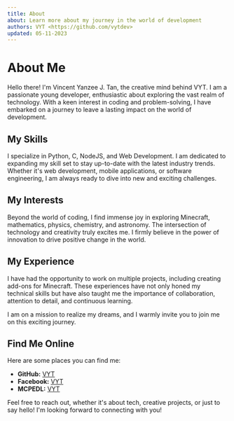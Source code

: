 ```yaml
---
title: About
about: Learn more about my journey in the world of development
authors: VYT <https://github.com/vytdev>
updated: 05-11-2023
---
```


# About Me

Hello there! I'm Vincent Yanzee J. Tan, the creative mind behind VYT. I am a passionate young
developer, enthusiastic about exploring the vast realm of technology. With a keen interest in coding
and problem-solving, I have embarked on a journey to leave a lasting impact on the world of development.

## My Skills

I specialize in Python, C, NodeJS, and Web Development. I am dedicated to expanding my skill set to
stay up-to-date with the latest industry trends. Whether it's web development, mobile applications,
or software engineering, I am always ready to dive into new and exciting challenges.

## My Interests

Beyond the world of coding, I find immense joy in exploring Minecraft, mathematics, physics, chemistry,
and astronomy. The intersection of technology and creativity truly excites me. I firmly believe in
the power of innovation to drive positive change in the world.

## My Experience

I have had the opportunity to work on multiple projects, including creating add-ons for Minecraft.
These experiences have not only honed my technical skills but have also taught me the importance of
collaboration, attention to detail, and continuous learning.

I am on a mission to realize my dreams, and I warmly invite you to join me on this exciting journey.

## Find Me Online

Here are some places you can find me:

- **GitHub:** [VYT](https://github.com/vytdev)
- **Facebook:** [VYT](https://www.facebook.com/vytdev)
- **MCPEDL:** [VYT](https://mcpedl.com/user/vytdev)

Feel free to reach out, whether it's about tech, creative projects, or just to say hello! I'm looking
forward to connecting with you!
